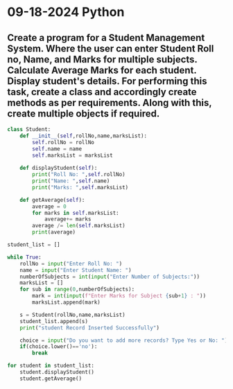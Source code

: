# 09-18-2024 Python

## Create a program for a Student Management System. Where the user can enter Student Roll no, Name, and Marks for multiple subjects. Calculate Average Marks for each student. Display student's details. For performing this task, create a class and accordingly create methods as per requirements. Along with this, create multiple objects if required.

```Python
class Student:
    def __init__(self,rollNo,name,marksList):
        self.rollNo = rollNo
        self.name = name
        self.marksList = marksList
    
    def displayStudent(self):
        print("Roll No: ",self.rollNo)
        print("Name: ",self.name)
        print("Marks: ",self.marksList)

    def getAverage(self):
        average = 0
        for marks in self.marksList:
            average+= marks
        average /= len(self.marksList)
        print(average)

student_list = []

while True:
    rollNo = input("Enter Roll No: ")
    name = input("Enter Student Name: ")
    numberOfSubjects = int(input("Enter Number of Subjects:"))
    marksList = [] 
    for sub in range(0,numberOfSubjects):
        mark = int(input(f"Enter Marks for Subject {sub+1} : "))
        marksList.append(mark)

    s = Student(rollNo,name,marksList)
    student_list.append(s)
    print("student Record Inserted Successfully")

    choice = input("Do you want to add more records? Type Yes or No: ")
    if(choice.lower()=='no'):
        break

for student in student_list:
    student.displayStudent()
    student.getAverage()
```
